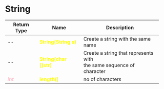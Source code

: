 # String

<style>
    b{
        color:yellow;
    }
    i{
        color:pink;
        font-weight:bold
    }
</style>

| Return Type | Name            | Description                                                              |
|-------------|-----------------|--------------------------------------------------------------------------|
| --          | <b> String(String s)</b> | Create a string with the same name                                       |
| --          | <b> String(char []str)  </b> | Create a string that represents with <br/>the same sequence of character |
| <i>int</i>  | <b>length()</b>| no of characters|                                                         |